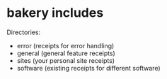 bakery includes
===============

Directories:

- error     (receipts for error handling)
- general   (general feature receipts)
- sites     (your personal site receipts)
- software  (existing receipts for different software)
